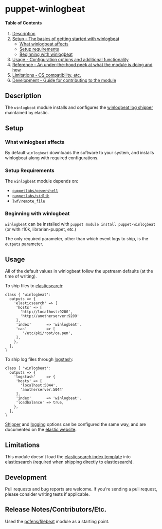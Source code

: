# puppet-winlogbeat

#### Table of Contents

1. [Description](#description)
1. [Setup - The basics of getting started with winlogbeat](#setup)
    * [What winlogbeat affects](#what-winlogbeat-affects)
    * [Setup requirements](#setup-requirements)
    * [Beginning with winlogbeat](#beginning-with-winlogbeat)
1. [Usage - Configuration options and additional functionality](#usage)
1. [Reference - An under-the-hood peek at what the module is doing and how](#reference)
1. [Limitations - OS compatibility, etc.](#limitations)
1. [Development - Guide for contributing to the module](#development)

## Description

The `winlogbeat` module installs and configures the [winlogbeat log shipper](https://www.elastic.co/downloads/beats/winlogbeat) maintained by elastic.

## Setup

### What winlogbeat affects

By default `winlogbeat` downloads the software to your system, and installs winlogbeat along
with required configurations.

### Setup Requirements

The `winlogbeat` module depends on:
* [`puppetlabs/powershell`](https://forge.puppetlabs.com/puppetlabs/powershell)
* [`puppetlabs/stdlib`](https://forge.puppetlabs.com/puppetlabs/stdlib)
* [`lwf/remote_file`](https://forge.puppet.com/lwf/remote_file)

### Beginning with winlogbeat

`winlogbeat` can be installed with `puppet module install puppet-winlogbeat` (or with r10k, librarian-puppet, etc.)

The only required parameter, other than which event logs to ship, is the `outputs` parameter.

## Usage

All of the default values in winlogbeat follow the upstream defaults (at the time of writing).

To ship files to [elasticsearch](https://www.elastic.co/guide/en/beats/winlogbeat/current/elasticsearch-output.html):
```puppet
class { 'winlogbeat':
  outputs => {
    'elasticsearch' => {
     'hosts' => [
       'http://localhost:9200',
       'http://anotherserver:9200'
     ],
     'index'       => 'winlogbeat',
     'cas'         => [
        '/etc/pki/root/ca.pem',
     ],
    },
  },
}

```

To ship log files through [logstash](https://www.elastic.co/guide/en/beats/winlogbeat/current/logstash-output.html):
```puppet
class { 'winlogbeat':
  outputs => {
    'logstash'     => {
     'hosts' => [
       'localhost:5044',
       'anotherserver:5044'
     ],
     'index'       => 'winlogbeat',
     'loadbalance' => true,
    },
  },
}

```

[Shipper](https://www.elastic.co/guide/en/beats/winlogbeat/current/configuration-shipper.html) and [logging](https://www.elastic.co/guide/en/beats/winlogbeat/current/configuration-logging.html) options can be configured the same way, and are documented on the [elastic website](https://www.elastic.co/guide/en/beats/winlogbeat/current/index.html).

## Limitations

This module doesn't load the [elasticsearch index template](https://www.elastic.co/guide/en/beats/winlogbeat/current/winlogbeat-template.html) into elasticsearch (required when shipping
directly to elasticsearch).

## Development

Pull requests and bug reports are welcome. If you're sending a pull request, please consider
writing tests if applicable.

## Release Notes/Contributors/Etc.

Used the [pcfens/filebeat](https://forge.puppet.com/pcfens/filebeat) module as a starting point.
